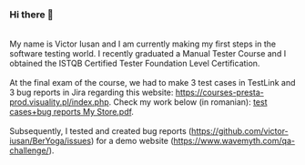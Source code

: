 ### Hi there 👋

  <br> My name is Victor Iusan and I am currently making my first steps in the software testing world. I recently graduated a Manual Tester Course and I obtained the ISTQB Certified Tester Foundation Level Certification. <br />
   <br> At the final exam of the course, we had to make 3 test cases in TestLink and 3 bug reports in Jira regarding this website: https://courses-presta-prod.visuality.pl/index.php. Check my work below (in romanian): [test cases+bug reports My Store.pdf](https://github.com/victor-iusan/victor-iusan/files/9792182/test.cases%2Bbug.reports.My.Store.pdf). <br />
 <br> Subsequently, I tested and created bug reports (https://github.com/victor-iusan/BerYoga/issues) for a demo website (https://www.wavemyth.com/qa-challenge/). <br />
  



